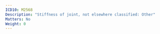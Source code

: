 ```yaml
---
ICD10: M2568
Description: "Stiffness of joint, not elsewhere classified: Other"
Matters: No
Weight: 0
---
```

